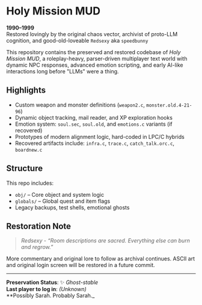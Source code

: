 # Holy Mission MUD

**1990–1999**  
Restored lovingly by the original chaos vector, archivist of proto-LLM cognition, and good-old-loveable `Redsexy` aka `speedbunny`

This repository contains the preserved and restored codebase of *Holy Mission MUD*, a roleplay-heavy, parser-driven multiplayer text world with dynamic NPC responses, advanced emotion scripting, and early AI-like interactions long before "LLMs" were a thing.

## Highlights

- Custom weapon and monster definitions (`weapon2.c`, `monster.old.4-21-96`)
- Dynamic object tracking, mail reader, and XP exploration hooks
- Emotion system: `soul.sec`, `soul.old`, and `emotions.c` variants (if recovered)
- Prototypes of modern alignment logic, hard-coded in LPC/C hybrids
- Recovered artifacts include: `infra.c`, `trace.c`, `catch_talk.orc.c`, `boardnew.c`

## Structure

This repo includes:
- `obj/` – Core object and system logic
- `globals/` – Global quest and item flags
- Legacy backups, test shells, emotional ghosts

## Restoration Note

> *Redsexy - “Room descriptions are sacred. Everything else can burn and regrow.”*

More commentary and original lore to follow as archival continues. ASCII art and original login screen will be restored in a future commit.

---

**Preservation Status**: ✨ *Ghost-stable*  
**Last player to log in**: _(Unknown)_  
**Possibly Sarah. Probably Sarah._  
